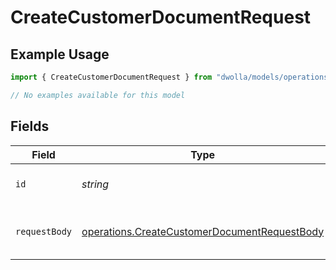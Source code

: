 # CreateCustomerDocumentRequest

## Example Usage

```typescript
import { CreateCustomerDocumentRequest } from "dwolla/models/operations";

// No examples available for this model
```

## Fields

| Field                                                                                                        | Type                                                                                                         | Required                                                                                                     | Description                                                                                                  |
| ------------------------------------------------------------------------------------------------------------ | ------------------------------------------------------------------------------------------------------------ | ------------------------------------------------------------------------------------------------------------ | ------------------------------------------------------------------------------------------------------------ |
| `id`                                                                                                         | *string*                                                                                                     | :heavy_check_mark:                                                                                           | customer unique identifier                                                                                   |
| `requestBody`                                                                                                | [operations.CreateCustomerDocumentRequestBody](../../models/operations/createcustomerdocumentrequestbody.md) | :heavy_check_mark:                                                                                           | Upload a document for a customer.                                                                            |